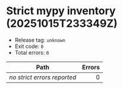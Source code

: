 # Strict mypy inventory (20251015T233349Z)

- Release tag: `unknown`
- Exit code: `0`
- Total errors: `0`

| Path | Errors |
| --- | ---: |
| _no strict errors reported_ | 0 |
